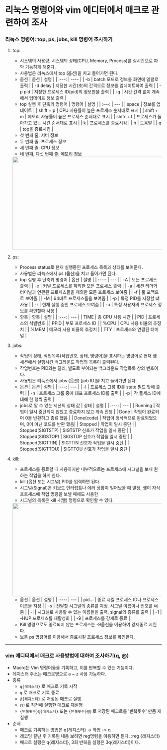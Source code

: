 #  리눅스 명령어와 vim 에디터에서 매크로 관련하여 조사


### 리눅스 명령어: top, ps, jobs, kill 명령어 조사하기

1) top:
   * 시스템의 사용량, 시스템의 상태(CPU, Memory, Process)를 실시간으로 파악 가능하게 해준다.
   * 사용법은 리눅스에서 top (옵션)을 치고 들어가면 된다.
   * 옵션
      | 옵션 | 설명 |
      | :---: | ---- |
      | -b | batch 모드로 정보를 화면에 일렬로 출력 |
      | -d delay | 지정한 시간(초)의 간격으로 정보를 업데이트하여 출력 |
      | -p pid | 지정한 프로세스 ID(pid)의 정보만을 출력 |
      | -q | 시간 간격 없이 계속해서 업데이트 정보 출력 |
   * top 실행 후 단축키 명령어
      | 명령어 | 설명 |
      | :---: | --- |
      | space | 정보를 업데이트 |
      | shift + p | CPU 사용률이 높은 프로세스 순서대로 표시 |
      | shift + m | 메모리 사용률이 높은 프로세스 순서대로 표시 |
      | shifr + t | 프로세스가 돌아가고 있는 시간 순서대로 표시 |
      | k | 프로세스를 종료시킴 |
      | h | 도움말 |
      | q | top을 종료시킴 |
    * 첫 번째 줄: 서버 정보
    * 두 번째 줄: 프로세스 정보
    * 세 번째 줄: CPU 정보
    * 네 번쨰, 다섯 번쨰 줄: 메모리 정보
    
    <img src="https://user-images.githubusercontent.com/106818132/171907650-d5252386-e47e-4911-b08b-b6cda69745c4.jpg" width="500" height="300">

   
2) ps:
   * Process status로 현재 실행중인 프로세스 목록과 상태를 보여준다. 
   * 사용법은 리눅스에서 ps (옵션)을 치고 들어가면 된다. 
   * top 실행 후 단축키 명령어
      | 옵션 | 설명 |
      | :---: | --- |
      | -A | 모든 프로세스 출력 |
      | -e | 커널 프로세스를 제외한 모든 프로세스 출력 |
      | -a | 세션 리더와 터미널과 연관된 프로세스들을 제외한 모든 프로세스 보여줌 |
      | -f | 풀 포맥으로 보여줌 |
      | -M | 64비트 프로세스들을 보여줌 |
      | -p | 특정 PID를 지정할 떄 사용 |
      | -r | 현재 실행 중인 프로세스 보여줌 |
      | -u | 특정 사용자의 프로세스 정보를 확인할때 사용 |
   * 항목
      | 항목 | 설명 |
      | :---: | --- |
      | TIME | 총 CPU 사용 시간 |
      | PID | 프로세스의 식별번호 |
      | PPID | 부모 프로세스 ID |
      | %CPU | CPU 사용 비율의 추정치 |
      | %MEM | 메모리 사용 비율의 추정치 |
      | TTY | 프로세스와 연결된 터미널 |
      
3) jobs:
   * 작업의 상태, 작업목록(작업번호, 상태, 명령어)을 표시하는 명령어로 현재 쉘 세션에서 실행시킨 백그라운드 작업의 목록이 출력된다.
   * 작업번호는 PID와는 달리, 별도로 부여되는 백그라운드 작업목록 상의 번호이다.
   * 사용법은 리눅스에서 jobs (옵션) [job ID]을 치고 들어가면 된다. 
   * 옵션
      | 옵션 | 설명 |
      | :---: | --- |
      | -l | 프로세스 그룹 ID를 state 필드 앞에 출력 |
      | -n | 프로세스 그룹 중에 대표 프로세스 ID를 출력 |
      | -p | 각 플세스 ID에 대해 한 행씩 출력 |
   * jobs로 알 수 있는 세션의 상태 값
      | 상태 | 설명 |
      | :---: | --- |
      | Running | 작업이 일시 중단되지 않았고 종료하지 않고 계속 진행 |
      | Done | 작업이 완료되어 0을 반환하고 종료 했음 |
      | Done(code) | 작업이 정삭적으로 완료되었으며, 0이 아닌 코드를 반환 했음|
      | Stopped | 작업이 일시 중단 |
      | Stopped(SIGTSTP) | SIGTSTP 신호가 작업을 일시 중단 |
      | Stopped(SIGSTOP) | SIGSTOP 신호가 작업을 일시 중단 |
      | Stopped(SIGTTIN) | SIGTTIN 신호가 작업을 일시 중단 |
      | Stopped(SIGTTOU) | SIGTTOU 신호가 작업을 일시 중단 |
      
4) kill:
   * 프로세스를 종료할 때 사용하지만 내부적으로는 프로세스에 시그널을 보내 원하는 작업을 하게 한다.
   * kill (옵션 또는 시그널) PID를 입력하면 된다. 
   * 시그널(Signal)은 키보드 인터럽트나 에러 상황이 일어났을 때 발생, 쉘이 자식 프로세스에 작업 명령을 보낼 때에도 사용한
   * 시그널의 목록은 kill -l(엘) 명령으로 확인할 수 있다.
   
   <img src="https://user-images.githubusercontent.com/106818132/172007867-690f5121-f13d-4279-aafe-2b24089aef90.png" width="500" height="300">
   
   * 옵션
      | 옵션 | 설명 |
      | :---: | --- |
      | pid... | 종료 시킬 프로세스 ID나 프로세스 이름을 지정 |
      | -s | 전달할 시그널의 종류를 지정. 시그널 이름이나 번호를 써줌 |
      | -l | 시그널로 사용할 수 있는 이름들을 출력, signal의 종류를 출력 |
      | -1 | -HUP 프로세스를 재활성화 |
      | -9 | 프로세스를 강제로 종료 |
   * Kill 명령으로도 종료되지 않는 프로세스는 -9옵션을 이용하여 강제종료 시킨다. 
   * 보통 ps 명령어를 이용해서 종료시킬 프로세스 정보를 확인한다.

---
### vim 에디터에서 매크로 사용방법에 대하여 조사하기(q, @)

* Macro는 Vim 명령어들을 기록하고, 이를 반복할 수 있는 기능이다.
* 레지스터 주소는 매크로명으로 a ~ z 사용 가능하다.
* 종류
  * `q{레지스터}` 로 매크로 기록 시작
  * `q` 로 매크로 기록 종료
  * `@{레지스터}` 로 저장된 매크로 실행
  * `@@` 로 직전에 실행한 매크로 재실행
  * `{반복횟수}@{레지스터}` 또는 `{반복횟수}@@` 로 저장된 매크로를 '반복횟수' 만큼 재실행
* 순서
  * 매크로 기록하는 방법은 q{레지스터} -> 작업 -> q
  * 레코딩 끝난 후 기록된 내용 보려면 reg명령을 이용하면 된다. :reg {레지스터}
  * 매크로 실행은 q{레지스터}, 3회 반복을 실행은 3q{레지스터}이다.
